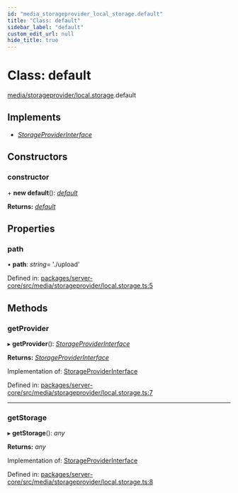 ```yaml
---
id: "media_storageprovider_local_storage.default"
title: "Class: default"
sidebar_label: "default"
custom_edit_url: null
hide_title: true
---
```


# Class: default

[media/storageprovider/local.storage](../modules/media_storageprovider_local_storage.md).default

## Implements

* [*StorageProviderInterface*](../interfaces/media_storageprovider_storageprovider_interface.storageproviderinterface.md)

## Constructors

### constructor

\+ **new default**(): [*default*](media_storageprovider_local_storage.default.md)

**Returns:** [*default*](media_storageprovider_local_storage.default.md)

## Properties

### path

• **path**: *string*= './upload'

Defined in: [packages/server-core/src/media/storageprovider/local.storage.ts:5](https://github.com/xr3ngine/xr3ngine/blob/716a06460/packages/server-core/src/media/storageprovider/local.storage.ts#L5)

## Methods

### getProvider

▸ **getProvider**(): [*StorageProviderInterface*](../interfaces/media_storageprovider_storageprovider_interface.storageproviderinterface.md)

**Returns:** [*StorageProviderInterface*](../interfaces/media_storageprovider_storageprovider_interface.storageproviderinterface.md)

Implementation of: [StorageProviderInterface](../interfaces/media_storageprovider_storageprovider_interface.storageproviderinterface.md)

Defined in: [packages/server-core/src/media/storageprovider/local.storage.ts:7](https://github.com/xr3ngine/xr3ngine/blob/716a06460/packages/server-core/src/media/storageprovider/local.storage.ts#L7)

___

### getStorage

▸ **getStorage**(): *any*

**Returns:** *any*

Implementation of: [StorageProviderInterface](../interfaces/media_storageprovider_storageprovider_interface.storageproviderinterface.md)

Defined in: [packages/server-core/src/media/storageprovider/local.storage.ts:8](https://github.com/xr3ngine/xr3ngine/blob/716a06460/packages/server-core/src/media/storageprovider/local.storage.ts#L8)
